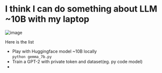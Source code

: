 # I think I can do something about LLM ~10B with my laptop
![image](https://github.com/h-clickshift/llm_on_laptop/assets/117718271/591c822c-9cb3-4f91-ab2c-59ceccd8050c)

Here is the list
* Play with Huggingface model ~10B locally  
  `python gemma_7b.py`
* Train a GPT-2 with private token and dataset(eg. py code model)
* 
